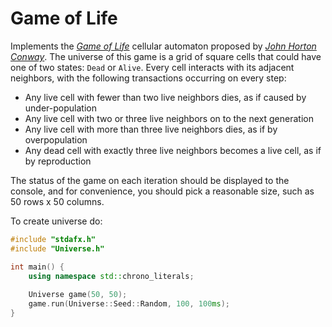 # Game of Life

Implements the *[Game of Life](https://en.wikipedia.org/wiki/Conway's_Game_of_Life)* cellular automaton proposed by *[John Horton Conway](https://en.wikipedia.org/wiki/John_Horton_Conway)*. The universe of this game is a grid of square cells that could have one of two states: `Dead` or `Alive`. Every cell interacts with its adjacent neighbors, with the following transactions occurring on every step:

- Any live cell with fewer than two live neighbors dies, as if caused by under-population
- Any live cell with two or three live neighbors on to the next generation
- Any live cell with more than three live neighbors dies, as if by overpopulation
- Any dead cell with exactly three live neighbors becomes a live cell, as if by reproduction

The status of the game on each iteration should be displayed to the console, and for convenience, you should pick a reasonable size, such as 50 rows x 50 columns.

To create universe do: 

```cpp
#include "stdafx.h"
#include "Universe.h"

int main() {
    using namespace std::chrono_literals;
    
    Universe game(50, 50);
    game.run(Universe::Seed::Random, 100, 100ms);
}
```
